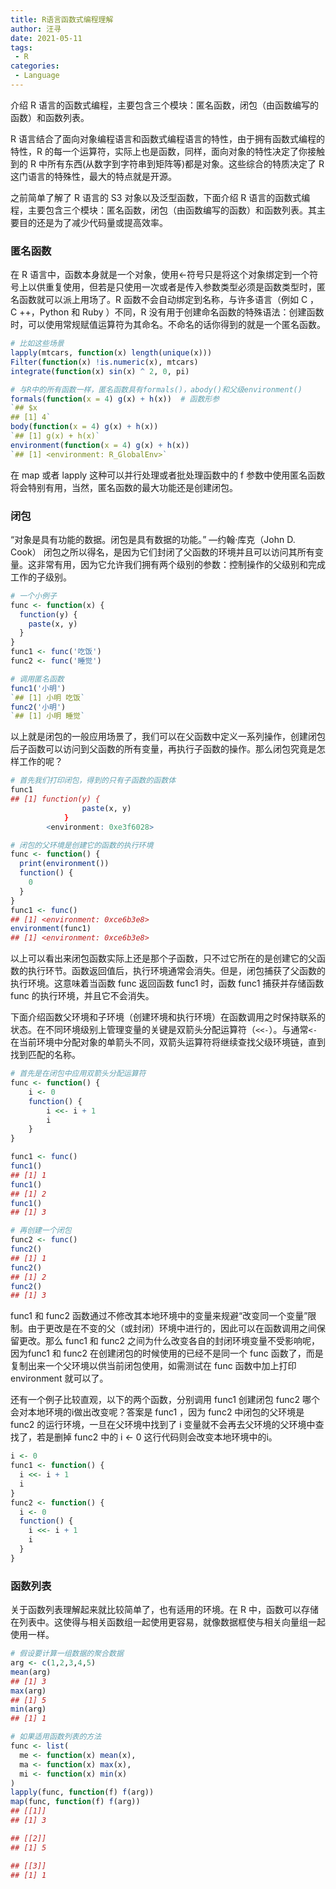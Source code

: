 ```yaml
---
title: R语言函数式编程理解
author: 汪寻
date: 2021-05-11
tags:
 - R
categories:
 - Language
---
```


介绍 R 语言的函数式编程，主要包含三个模块：匿名函数，闭包（由函数编写的函数）和函数列表。

<!-- more -->

R 语言结合了面向对象编程语言和函数式编程语言的特性，由于拥有函数式编程的特性，R 的每一个运算符，实际上也是函数，同样，面向对象的特性决定了你接触到的 R 中所有东西(从数字到字符串到矩阵等)都是对象。这些综合的特质决定了 R 这门语言的特殊性，最大的特点就是开源。

之前简单了解了 R 语言的 S3 对象以及泛型函数，下面介绍 R 语言的函数式编程，主要包含三个模块：匿名函数，闭包（由函数编写的函数）和函数列表。其主要目的还是为了减少代码量或提高效率。

### 匿名函数

在 R 语言中，函数本身就是一个对象，使用<-符号只是将这个对象绑定到一个符号上以供重复使用，但若是只使用一次或者是传入参数类型必须是函数类型时，匿名函数就可以派上用场了。R 函数不会自动绑定到名称，与许多语言（例如 C ， C ++，Python 和 Ruby ）不同，R 没有用于创建命名函数的特殊语法：创建函数时，可以使用常规赋值运算符为其命名。不命名的话你得到的就是一个匿名函数。

```r
# 比如这些场景
lapply(mtcars, function(x) length(unique(x)))
Filter(function(x) !is.numeric(x), mtcars)
integrate(function(x) sin(x) ^ 2, 0, pi)

# 与R中的所有函数一样，匿名函数具有formals()，abody()和父级environment()
formals(function(x = 4) g(x) + h(x))  # 函数形参
`## $x
## [1] 4`
body(function(x = 4) g(x) + h(x))
`## [1] g(x) + h(x)`
environment(function(x = 4) g(x) + h(x))
`## [1] <environment: R_GlobalEnv>`
```

在 map 或者 lapply 这种可以并行处理或者批处理函数中的 f 参数中使用匿名函数将会特别有用，当然，匿名函数的最大功能还是创建闭包。

### 闭包

“对象是具有功能的数据。闭包是具有数据的功能。” —约翰·库克（John D. Cook） 闭包之所以得名，是因为它们封闭了父函数的环境并且可以访问其所有变量。这非常有用，因为它允许我们拥有两个级别的参数：控制操作的父级别和完成工作的子级别。

```r
# 一个小例子
func <- function(x) {
  function(y) {
    paste(x, y)
  }
}
func1 <- func('吃饭')
func2 <- func('睡觉')

# 调用匿名函数
func1('小明')
`## [1] 小明 吃饭`
func2('小明')
`## [1] 小明 睡觉`
```

以上就是闭包的一般应用场景了，我们可以在父函数中定义一系列操作，创建闭包后子函数可以访问到父函数的所有变量，再执行子函数的操作。那么闭包究竟是怎样工作的呢？

```r
# 首先我们打印闭包，得到的只有子函数的函数体
func1
## [1] function(y) {
                paste(x, y)
            }
        <environment: 0xe3f6028>

# 闭包的父环境是创建它的函数的执行环境
func <- function() {
  print(environment())
  function() {
    0
  }
}
func1 <- func()
## [1] <environment: 0xce6b3e8>
environment(func1)
## [1] <environment: 0xce6b3e8>
```

以上可以看出来闭包函数实际上还是那个子函数，只不过它所在的是创建它的父函数的执行环节。函数返回值后，执行环境通常会消失。但是，闭包捕获了父函数的执行环境。这意味着当函数 func 返回函数 func1 时，函数 func1 捕获并存储函数 func 的执行环境，并且它不会消失。

下面介绍函数父环境和子环境（创建环境和执行环境）在函数调用之时保持联系的状态。在不同环境级别上管理变量的关键是双箭头分配运算符（`<<-`）。与通常`<-`在当前环境中分配对象的单箭头不同，双箭头运算符将继续查找父级环境链，直到找到匹配的名称。

```r
# 首先是在闭包中应用双箭头分配运算符
func <- function() {
    i <- 0
    function() {
        i <<- i + 1
        i
    }
}

func1 <- func()
func1()
## [1] 1
func1()
## [1] 2
func1()
## [1] 3

# 再创建一个闭包
func2 <- func()
func2()
## [1] 1
func2()
## [1] 2
func2()
## [1] 3
```

func1 和 func2 函数通过不修改其本地环境中的变量来规避“改变同一个变量”限制。由于更改是在不变的父（或封闭）环境中进行的，因此可以在函数调用之间保留更改。那么 func1 和 func2 之间为什么改变各自的封闭环境变量不受影响呢，因为func1 和 func2 在创建闭包的时候使用的已经不是同一个 func 函数了，而是复制出来一个父环境以供当前闭包使用，如需测试在 func 函数中加上打印 environment 就可以了。

还有一个例子比较直观，以下的两个函数，分别调用 func1 创建闭包 func2 哪个会对本地环境的i做出改变呢？答案是 func1 ，因为 func2 中闭包的父环境是 func2 的运行环境，一旦在父环境中找到了 i 变量就不会再去父环境的父环境中查找了，若是删掉 func2 中的 i <- 0 这行代码则会改变本地环境中的i。

```r
i <- 0
func1 <- function() {
  i <<- i + 1
  i
}
func2 <- function() {
  i <- 0
  function() {
    i <<- i + 1
    i
  }
}
```

### 函数列表

关于函数列表理解起来就比较简单了，也有适用的环境。在 R 中，函数可以存储在列表中。这使得与相关函数组一起使用更容易，就像数据框使与相关向量组一起使用一样。

```r
# 假设要计算一组数据的聚合数据
arg <- c(1,2,3,4,5)
mean(arg)
## [1] 3
max(arg)
## [1] 5
min(arg)
## [1] 1

# 如果适用函数列表的方法
func <- list(
  me <- function(x) mean(x),
  ma <- function(x) max(x),
  mi <- function(x) min(x)
)
lapply(func, function(f) f(arg))
map(func, function(f) f(arg))
## [[1]]
## [1] 3

## [[2]]
## [1] 5

## [[3]]
## [1] 1
```
